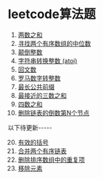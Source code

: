 # leetcode算法题

1. [两数之和](https://github.com/youzouzou/leetcode/issues/1)
4. [寻找两个有序数组的中位数](https://github.com/youzouzou/leetcode/issues/6)
7. [颠倒整数](https://github.com/youzouzou/leetcode/issues/2)
8. [字符串转换整数 (atoi)](https://github.com/youzouzou/leetcode/issues/7)
9. [回文数](https://github.com/youzouzou/leetcode/issues/3)
13. [罗马数字转整数](https://github.com/youzouzou/leetcode/issues/4)
14. [最长公共前缀](https://github.com/youzouzou/leetcode/issues/5)
16. [最接近的三数之和](https://github.com/youzouzou/leetcode/issues/8)
18. [四数之和](https://github.com/youzouzou/leetcode/issues/9)
19. [删除链表的倒数第N个节点](https://github.com/youzouzou/leetcode/issues/10)

以下待更新-----

20. [有效的括号]()
21. [合并两个有序链表]()
26. [删除排序数组中的重复项]()
27. [移除元素]()
